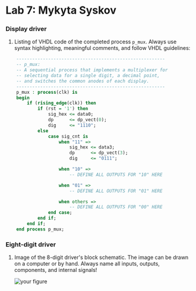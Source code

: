 # Lab 7: Mykyta Syskov

### Display driver

1. Listing of VHDL code of the completed process `p_mux`. Always use syntax highlighting, meaningful comments, and follow VHDL guidelines:

```vhdl
    --------------------------------------------------------
    -- p_mux:
    -- A sequential process that implements a multiplexer for
    -- selecting data for a single digit, a decimal point,
    -- and switches the common anodes of each display.
    --------------------------------------------------------
    p_mux : process(clk) is
    begin
        if (rising_edge(clk)) then
            if (rst = '1') then
                sig_hex <= data0;
                dp      <= dp_vect(0);
                dig     <= "1110";
            else
                case sig_cnt is
                    when "11" =>
                        sig_hex <= data3;
                        dp      <= dp_vect(3);
                        dig     <= "0111";

                    when "10" =>
                        -- DEFINE ALL OUTPUTS FOR "10" HERE

                    when "01" =>
                        -- DEFINE ALL OUTPUTS FOR "01" HERE

                    when others =>
                        -- DEFINE ALL OUTPUTS FOR "00" HERE
                end case;
            end if;
        end if;
    end process p_mux;
```

### Eight-digit driver

1. Image of the 8-digit driver's block schematic. The image can be drawn on a computer or by hand. Always name all inputs, outputs, components, and internal signals!

   ![your figure]()